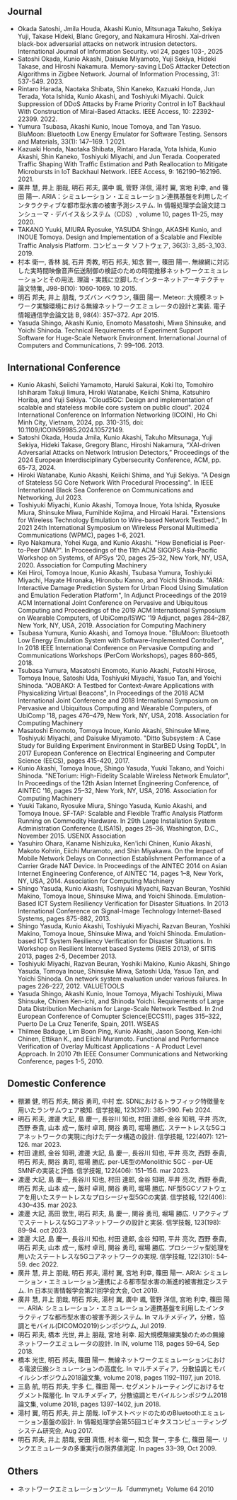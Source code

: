 ## Journal
  - Okada Satoshi, Jmila Houda, Akashi Kunio, Mitsunaga Takuho, Sekiya Yuji, Takase Hideki, Blanc Gregory, and Nakamura Hiroshi. Xai-driven black-box adversarial attacks on network intrusion detectors. International Journal of Information Security. vol 24, pages 103-, 2025
  - Satoshi Okada, Kunio Akashi, Daisuke Miyamoto, Yuji Sekiya, Hideki Takase, and Hiroshi Nakamura. Memory-saving LDoS Attacker Detection Algorithms in Zigbee Network. Journal of Information Processing, 31: 537-549. 2023.
  - Rintaro Harada, Naotaka Shibata, Shin Kaneko, Kazuaki Honda, Jun Terada, Yota Ishida, Kunio Akashi, and Toshiyuki Miyachi. Quick Suppression of DDoS Attacks by Frame Priority Control in IoT Backhaul With Construction of Mirai-Based Attacks. IEEE Access, 10: 22392-22399. 2022.
  - Yumura Tsubasa, Akashi Kunio, Inoue Tomoya, and Tan Yasuo. BluMoon: Bluetooth Low Energy Emulator for Software Testing. Sensors and Materials, 33(1): 147–169. 1 2021.
  - Kazuaki Honda, Naotaka Shibata, Rintaro Harada, Yota Ishida, Kunio Akashi, Shin Kaneko, Toshiyuki Miyachi, and Jun Terada. Cooperated Traffic Shaping With Traffic Estimation and Path Reallocation to Mitigate Microbursts in IoT Backhaul Network. IEEE Access, 9: 162190–162196. 2021.
  - 廣井 慧, 井上 朋哉, 明石 邦夫, 廣中 颯, 菅野 洋信, 湯村 翼, 宮地 利幸, and 篠田 陽一. ARIA：シミュレーション・エミュレーション連携基盤を利用したインタラクティブな都市型水害の被害予測システム. In 情報処理学会論文誌コンシューマ・デバイス＆システム（CDS）, volume 10, pages 11–25, may 2020.
  - TAKANO Yuuki, MIURA Ryosuke, YASUDA Shingo, AKASHI Kunio, and INOUE Tomoya. Design and Implementation of a Scalable and Flexible Traffic Analysis Platform. コンピュータ ソフトウェア, 36(3): 3_85-3_103. 2019.
  - 村本 衛一, 香林 誠, 石井 秀教, 明石 邦夫, 知念 賢一, 篠田 陽一. 無線網に対応した実時間映像音声伝送制御の検証のための時間推移ネットワークエミュレーションとその用法. 理論・実践に立脚したインターネットアーキテクチャ論文特集, J98-B(10): 1060-1069. 10 2015.
  - 明石 邦夫, 井上 朋哉, ラズバン べウラン, 篠田 陽一. Meteor: 大規模ネットワーク実験環境における無線ネットワークエミュレータの設計と実装. 電子情報通信学会論文誌 B, 98(4): 357–372. Apr 2015.
  - Yasuda Shingo, Akashi Kunio, Enomoto Masatoshi, Miwa Shinsuke, and Yoichi Shinoda. Technical Requirements of Experiment Support Software for Huge-Scale Network Environment. International Journal of Computers and Communications, 7: 99–106. 2013.

## International Conference
  - Kunio Akashi, Seiichi Yamamoto, Haruki Sakurai, Koki Ito, Tomohiro Ishiharam Takuji Iimura, Hiroki Watanabe, Keiichi Shima, Katsuhiro Horiba, and Yuji Sekiya. "Cloud5GC: Design and implementation of scalable and stateless mobile core system on public cloud". 2024 International Conference on Information Networking (ICOIN), Ho Chi Minh City, Vietnam, 2024, pp. 310-315, doi: 10.1109/ICOIN59985.2024.10572149.
  - Satoshi Okada, Houda Jmila, Kunio Akashi, Takuho Mitsunaga, Yuji Sekiya, Hideki Takase, Gregory Blanc, Hiroshi Nakamura, “XAI-driven Adversarial Attacks on Network Intrusion Detectors,” Proceedings of the 2024 European Interdisciplinary Cybersecurity Conference, ACM, pp. 65-73, 2024.
  - Hiroki Watanabe, Kunio Akashi, Keiichi Shima, and Yuji Sekiya. "A Design of Stateless 5G Core Network With Procedural Processing". In IEEE International Black Sea Conference on Communications and Networking, Jul 2023.
  - Toshiyuki Miyachi, Kunio Akashi, Tomoya Inoue, Yota Ishida, Ryosuke Miura, Shinsuke Miwa, Fumihide Kojima, and Hiroaki Harai. "Extensions for Wireless Technology Emulation to Wire-based Network Testbed.", In 2021 24th International Symposium on Wireless Personal Multimedia Communications (WPMC), pages 1-6, 2021.
  - Ryo Nakamura, Yohei Kuga, and Kunio Akashi. "How Beneficial is Peer-to-Peer DMA?". In Proceedings of the 11th ACM SIGOPS Asia-Pacific Workshop on Systems, of APSys '20, pages 25–32, New York, NY, USA, 2020. Association for Computing Machinery
  - Kei Hiroi, Tomoya Inoue, Kunio Akashi, Tsubasa Yumura, Toshiyuki Miyachi, Hayate Hironaka, Hironobu Kanno, and Yoichi Shinoda. "ARIA: Interactive Damage Prediction System for Urban Flood Using Simulation and Emulation Federation Platform", In Adjunct Proceedings of the 2019 ACM International Joint Conference on Pervasive and Ubiquitous Computing and Proceedings of the 2019 ACM International Symposium on Wearable Computers, of UbiComp/ISWC '19 Adjunct, pages 284–287, New York, NY, USA, 2019. Association for Computing Machinery
  - Tsubasa Yumura, Kunio Akashi, and Tomoya Inoue. "BluMoon: Bluetooth Low Energy Emulation System with Software-Implemented Controller", In 2018 IEEE International Conference on Pervasive Computing and Communications Workshops (PerCom Workshops), pages 860-865, 2018.
  - Tsubasa Yumura, Masatoshi Enomoto, Kunio Akashi, Futoshi Hirose, Tomoya Inoue, Satoshi Uda, Toshiyuki Miyachi, Yasuo Tan, and Yoichi Shinoda. "AOBAKO: A Testbed for Context-Aware Applications with Physicalizing Virtual Beacons", In Proceedings of the 2018 ACM International Joint Conference and 2018 International Symposium on Pervasive and Ubiquitous Computing and Wearable Computers, of UbiComp '18, pages 476–479, New York, NY, USA, 2018. Association for Computing Machinery
  - Masatoshi Enomoto, Tomoya Inoue, Kunio Akashi, Shinsuke Miwe, Toshiyuki Miyachi, and Daisuke Miyamoto. "Ditto Subsystem : A Case Study for Building Experiment Environment in StarBED Using TopDL", In 2017 European Conference on Electrical Engineering and Computer Science (EECS), pages 415-420, 2017. 
  - Kunio Akashi, Tomoya Inoue, Shingo Yasuda, Yuuki Takano, and Yoichi Shinoda. "NETorium: High-Fidelity Scalable Wireless Network Emulator", In Proceedings of the 12th Asian Internet Engineering Conference, of AINTEC '16, pages 25–32, New York, NY, USA, 2016. Association for Computing Machinery
  - Yuuki Takano, Ryosuke Miura, Shingo Yasuda, Kunio Akashi, and Tomoya Inoue. SF-TAP: Scalable and Flexible Traffic Analysis Platform Running on Commodity Hardware. In 29th Large Installation System Administration Conference (LISA15), pages 25–36, Washington, D.C., November 2015. USENIX Association
  - Yasuhiro Ohara, Kaname Nishizuka, Ken'ichi Chinen, Kunio Akashi, Makoto Kohrin, Eiichi Muramoto, and Shin Miyakawa. On the Impact of Mobile Network Delays on Connection Establishment Performance of a Carrier Grade NAT Device. In Proceedings of the AINTEC 2014 on Asian Internet Engineering Conference, of AINTEC '14, pages 1–8, New York, NY, USA, 2014. Association for Computing Machinery
  - Shingo Yasuda, Kunio Akashi, Toshiyuki Miyachi, Razvan Beuran, Yoshiki Makino, Tomoya Inoue, Shinsuke Miwa, and Yoichi Shinoda. Emulation-Based ICT System Resiliency Verification for Disaster Situations. In 2013 International Conference on Signal-Image Technology Internet-Based Systems, pages 875-882, 2013.
  - Shingo Yasuda, Kunio Akashi, Toshiyuki Miyachi, Razvan Beuran, Yoshiki Makino, Tomoya Inoue, Shinsuke Miwa, and Yoichi Shinoda. Emulation-based ICT System Resiliency Verification for Disaster Situations. In Workshop on Resilient Internet based Systems (REIS 2013), of SITIS 2013, pages 2-5, December 2013.
  - Toshiyuki Miyachi, Razvan Beuran, Yoshiki Makino, Kunio Akashi, Shingo Yasuda, Tomoya Inoue, Shinsuke Miwa, Satoshi Uda, Yasuo Tan, and Yoichi Shinoda. On network system evaluation under various failures. In pages 226–227, 2012. VALUETOOLS
  - Yasuda Shingo, Akashi Kunio, Inoue Tomoya, Miyachi Toshiyuki, Miwa Shinsuke, Chinen Ken-ichi, and Shinoda Yoichi. Requirements of Large Data Distribution Mechanism for Large-Scale Network Testbed. In 2nd European Conference of Comupter Science(ECCS11), pages 315–322, Puerto De La Cruz Tenerife, Spain, 2011. WSEAS
  - Thilmee Baduge, Lim Boon Ping, Kunio Akashi, Jason Soong, Ken-ichi Chinen, Ettikan K., and Eiichi Muramoto. Functional and Performance Verification of Overlay Multicast Applications - A Product Level Approach. In 2010 7th IEEE Consumer Communications and Networking Conference, pages 1-5, 2010. 

## Domestic Conference
  - 棚瀬 健, 明石 邦夫, 関谷 勇司, 中村 宏. SDNにおけるトラフィック特徴量を用いたランサムウェア検知. 信学技報, 123(397): 385–390. Feb 2024.
  - 明石 邦夫, 渡邊 大記, 島 慶一, 長谷川 知也, 村田 達郎, 金谷 知明, 平井 亮次, 西野 泰貴, 山本 成一, 飯村 卓司, 関谷 勇司, 堀場 勝広. ステートレスな5Gコアネットワークの実現に向けたデータ構造の設計. 信学技報, 122(407): 121–126. mar 2023.
  - 村田 達郎, 金谷 知明, 渡邊 大記, 島 慶一, 長谷川 知也, 平井 亮次, 西野 泰貴, 明石 邦夫, 関谷 勇司, 堀場 勝広. per-UE型のMonolithic 5GC - per-UE SMNFの実装と評価. 信学技報, 122(406): 151–156. mar 2023.
  - 渡邊 大記, 島 慶一, 長谷川 知也, 村田 達郎, 金谷 知明, 平井 亮次, 西野 泰貴, 明石 邦夫, 山本 成一, 飯村 卓司, 関谷 勇司, 堀場 勝広. NF型5GCソフトウェアを用いたステートレスなプロシージャ型5GCの実装. 信学技報, 122(406): 430–435. mar 2023.
  - 渡邊 大記, 髙田 敦生, 明石 邦夫, 島 慶一, 関谷 勇司, 堀場 勝広. リアクティブでステートレスな5Gコアネットワークの設計と実装. 信学技報, 123(198): 89–94. oct 2023.
  - 渡邊 大記, 島 慶一, 長谷川 知也, 村田 達郎, 金谷 知明, 平井 亮次, 西野 泰貴, 明石 邦夫, 山本 成一, 飯村 卓司, 関谷 勇司, 堀場 勝広. プロシージャ型処理を用いたステートレスな5Gコアネットワークの実現. 信学技報, 122(310): 54–59. dec 2022.
  - 廣井 慧, 井上 朋哉, 明石 邦夫, 湯村 翼, 宮地 利幸, 篠田 陽一. ARIA: シミュレーション・エミュレーション連携による都市型水害の漸進的被害推定システム. In 日本災害情報学会第21回学会大会, Oct 2019.
  - 廣井 慧, 井上 朋哉, 明石 邦夫, 湯村 翼, 廣中 颯, 菅野 洋信, 宮地 利幸, 篠田 陽一. ARIA: シミュレーション・エミュレーション連携基盤を利用したインタラクティブな都市型水害の被害予測システム. In マルチメディア，分散，協調とモバイル(DICOMO2019)シンポジウム, Jul 2019.
  - 明石 邦夫, 橋本 光世, 井上 朋哉, 宮地 利幸. 超大規模無線実験のための無線ネットワークエミュレータの設計. In IN, volume 118, pages 59–64, Sep 2018.
  - 橋本 光世, 明石 邦夫, 篠田 陽一. 無線ネットワークエミュレーションにおける電波伝搬シミュレーションの高度化. In マルチメディア，分散協調とモバイルシンポジウム2018論文集, volume 2018, pages 1192–1197, jun 2018.
  - 三島 航, 明石 邦夫, 宇多 仁, 篠田 陽一. セグメントルーティングにおけるセグメント階層化. In マルチメディア，分散協調とモバイルシンポジウム2018論文集, volume 2018, pages 1397–1402, jun 2018.
  - 湯村 翼, 明石 邦夫, 井上 朋哉. IoTテストベッドのためのBluetoothエミュレーション基盤の設計. In 情報処理学会第55回ユビキタスコンピューティングシステム研究会, Aug 2017.
  - 明石 邦夫, 井上 朋哉, 安田 真悟, 村本 衛一, 知念 賢一, 宇多 仁, 篠田 陽一. リンクエミュレータの多重実行の限界値測定. In pages 33–39, Oct 2009.

## Others
  - ネットワークエミュレーションツール「dummynet」Volume 64 2010

